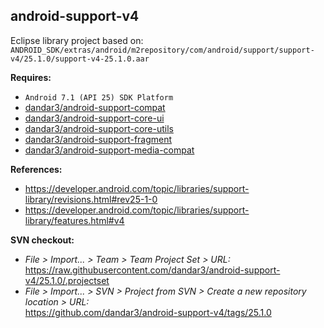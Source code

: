 ## android-support-v4

Eclipse library project based on:<br/>
`ANDROID_SDK/extras/android/m2repository/com/android/support/support-v4/25.1.0/support-v4-25.1.0.aar`

**Requires:**
- `Android 7.1 (API 25) SDK Platform`
- [dandar3/android-support-compat](https://github.com/dandar3/android-support-compat/tree/25.1.0)
- [dandar3/android-support-core-ui](https://github.com/dandar3/android-support-core-ui/tree/25.1.0)
- [dandar3/android-support-core-utils](https://github.com/dandar3/android-support-core-utils/tree/25.1.0)
- [dandar3/android-support-fragment](https://github.com/dandar3/android-support-fragment/tree/25.1.0)
- [dandar3/android-support-media-compat](https://github.com/dandar3/android-support-media-compat/tree/25.1.0)

**References:**
- https://developer.android.com/topic/libraries/support-library/revisions.html#rev25-1-0
- https://developer.android.com/topic/libraries/support-library/features.html#v4

**SVN checkout:**
- _File > Import... > Team > Team Project Set > URL:_<br/>
  https://raw.githubusercontent.com/dandar3/android-support-v4/25.1.0/.projectset
- _File > Import... > SVN > Project from SVN > Create a new repository location > URL:_<br/> 
  https://github.com/dandar3/android-support-v4/tags/25.1.0
